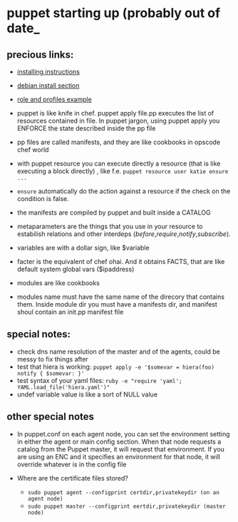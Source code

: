 # puppet starting up (probably out of date_

## precious links:

* [installing instructions](https://puppetlabs.com/misc/download-options)
* [debian install section](https://docs.puppetlabs.com/guides/install_puppet/install_debian_ubuntu.html)
* [role and profiles example](http://ask.puppetlabs.com/question/1655/an-end-to-end-roleprofile-example-using-hiera/)


* puppet is like knife in chef. puppet apply file.pp executes the list of resources contained in file. In puppet jargon, using puppet apply you ENFORCE the state described inside the pp file
* pp files are called manifests, and they are like cookbooks in opscode chef world
* with puppet resource you can execute directly a resource (that is like executing a block directly) , like f.e. `puppet resource user katie ensure ...`
* `ensure` automatically do the action against a resource if the check on the condition is false. 
* the manifests are compiled by puppet and built inside a CATALOG
* metaparameters are the things that you use in your resource to estabilish relations and other interdeps (*before*,*require*,*notify*,*subscribe*).
* variables are with a dollar sign, like $variable
* facter is the equivalent of chef ohai. And it obtains FACTS, that are like default system global vars ($ipaddress)
* modules are like cookbooks 
* modules name must have the same name of the direcory that contains them. Inside module dir you must have a manifests dir, and manifest shoul contain an init.pp manifest file 

## special notes:
* check dns name resolution of the master and of the agents, could be messy to fix things after 
* test that hiera is working: `puppet apply -e '$somevar = hiera(foo) notify { $somevar: }'`
* test syntax of your yaml files: `ruby -e "require 'yaml'; YAML.load_file('hiera.yaml')"` 
* undef variable value is like a sort of NULL value


## other special notes

* In puppet.conf on each agent node, you can set the environment setting in either the agent or main config section. When that node requests a catalog from the Puppet master, it will request that environment. If you are using an ENC and it specifies an environment for that node, it will override whatever is in the config file

* Where are the certificate files stored?
    * `sudo puppet agent --configprint certdir,privatekeydir (on an agent node)`
    * `sudo puppet master --configprint eertdir,privatekeydir (master node)`

